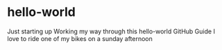 # hello-world
Just starting up
Working my way through this hello-world GitHub Guide
I love to ride one of my bikes on a sunday afternoon

